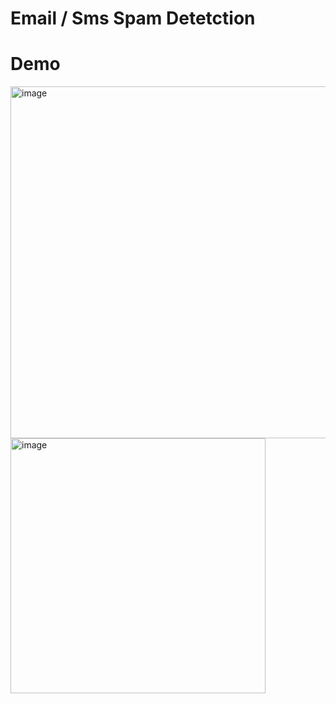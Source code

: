 # Email / Sms Spam Detetction
# Demo

<img width="563" alt="image" src="https://github.com/shreya403/Email-Sms-Spam-Detetction/assets/142452503/4d96a01c-a89a-464d-a693-c4d8c961c85c">

<img width="408" alt="image" src="https://github.com/shreya403/Email-Sms-Spam-Detetction/assets/142452503/eb743eb9-9439-4be9-9d37-feddd0438350">
